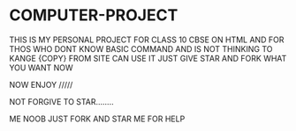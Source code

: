 # COMPUTER-PROJECT
THIS IS MY PERSONAL PROJECT FOR CLASS 10 CBSE ON HTML AND FOR THOS WHO DONT KNOW BASIC COMMAND AND IS NOT THINKING TO KANGE {COPY} FROM SITE CAN USE IT 
JUST GIVE STAR AND FORK WHAT YOU WANT NOW 

NOW  ENJOY /////

NOT FORGIVE TO STAR........

ME NOOB JUST FORK AND STAR ME FOR HELP
